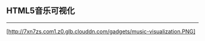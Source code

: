 
## HTML5音乐可视化






---


[http://7xn7zs.com1.z0.glb.clouddn.com/gadgets/music-visualization.PNG]
 